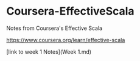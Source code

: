 # Coursera-EffectiveScala
Notes from Coursera's Effective Scala

https://www.coursera.org/learn/effective-scala


[link to week 1 Notes](Week 1.md)

